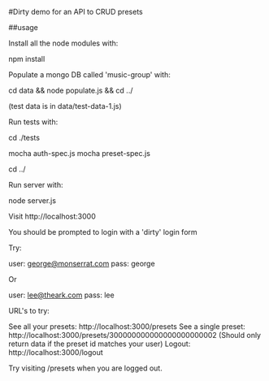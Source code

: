 #Dirty demo for an API to CRUD presets

##usage

Install all the node modules with:

npm install

Populate a mongo DB called 'music-group' with:

cd data && node populate.js && cd ../

(test data is in data/test-data-1.js)

Run tests with:

cd ./tests

mocha auth-spec.js
mocha preset-spec.js

cd ../

Run server with:

node server.js

Visit http://localhost:3000

You should be prompted to login with a 'dirty' login form

Try:

user: george@monserrat.com
pass: george

Or

user: lee@theark.com
pass: lee

URL's to try:

See all your presets: http://localhost:3000/presets
See a single preset: http://localhost:3000/presets/300000000000000000000002
(Should only return data if the preset id matches your user)
Logout: http://localhost:3000/logout

Try visiting /presets when you are logged out.
